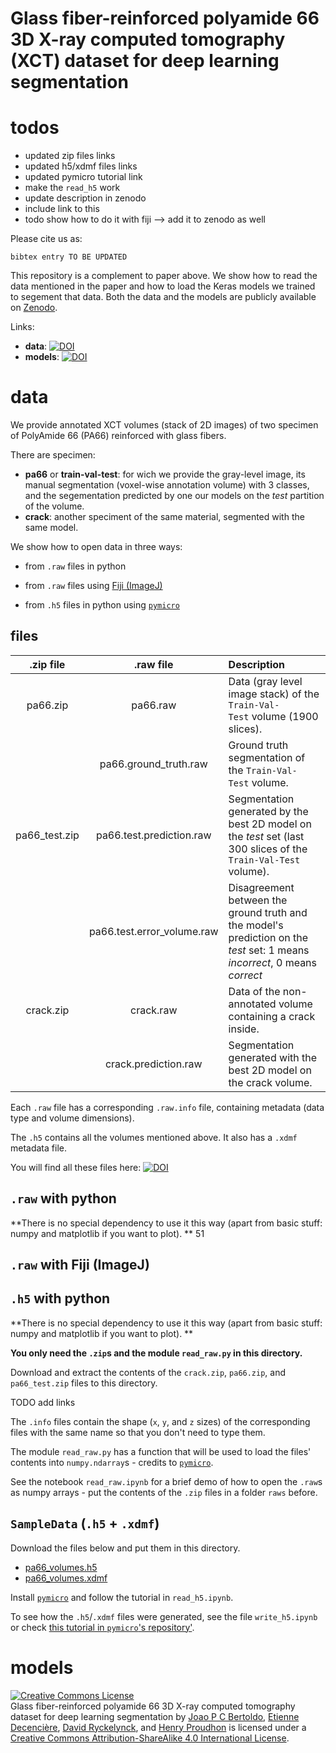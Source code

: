# Glass fiber-reinforced polyamide 66 3D X-ray computed tomography (XCT) dataset for deep learning segmentation

# todos
 
 - updated zip files links
 - updated h5/xdmf files links
 - updated pymicro tutorial link
 - make the `read_h5` work
 - update description in zenodo
 - include link to this 
 - todo show how to do it with fiji --> add it to zenodo as well

Please cite us as: 

```
bibtex entry TO BE UPDATED
```

This repository is a complement to paper above. We show how to read the data mentioned in the paper and how to load the Keras models we trained to segement that data. Both the data and the models are publicly available on [Zenodo](https://zenodo.org/).

Links:

* **data**: [![DOI](https://zenodo.org/badge/DOI/10.5281/zenodo.4601560.svg)](https://doi.org/10.5281/zenodo.4601560)
* **models**: [![DOI](https://zenodo.org/badge/DOI/10.5281/zenodo.4587827.svg)](https://doi.org/10.5281/zenodo.4587827)

# data

We provide annotated XCT volumes (stack of 2D images) of two specimen of PolyAmide 66 (PA66) reinforced with glass fibers. 

There are specimen:

* **pa66** or **train-val-test**: for wich we provide the gray-level image, its manual segmentation (voxel-wise annotation volume) with 3 classes, and the segementation predicted by one our models on the *test* partition of the volume.
* **crack**: another speciment of the same material, segmented with the same model.

We show how to open data in three ways:

 - from `.raw` files in python

 - from `.raw` files using [Fiji (ImageJ)](https://imagej.net/Fiji)

 - from `.h5` files in python using [`pymicro`](https://github.com/heprom/pymicro)

## files 

| **.zip file**               | **.raw file**                | **Description**                                                                                                                     |
| :-------------------------: | :--------------------------: | :---------------------------------------------------------------------------------------------------------------------------------- |
| pa66\.zip                   | pa66\.raw                    | Data (gray level image stack) of the `Train-Val-Test` volume (1900 slices).                                                         |
|                             | pa66\.ground\_truth.raw      | Ground truth segmentation of the `Train-Val-Test` volume.                                                                           |
| pa66\_test.zip              | pa66\.test.prediction.raw    | Segmentation generated by the best 2D model on the *test* set (last 300 slices of the `Train-Val-Test` volume).                    |
|                             | pa66\.test.error\_volume.raw | Disagreement between the ground truth and the model's prediction on the *test* set: 1 means *incorrect*, 0 means *correct*    |
| crack.zip                   | crack.raw                    | Data of the non-annotated volume containing a crack inside.                                                                         |
|                             | crack.prediction.raw         | Segmentation generated with the best 2D model on the crack volume.                                                                   |

Each `.raw` file has a corresponding `.raw.info` file, containing metadata (data type and volume dimensions).

The `.h5` contains all the volumes mentioned above. It also has a `.xdmf` metadata file.

You will find all these files here: [![DOI](https://zenodo.org/badge/DOI/10.5281/zenodo.4601560.svg)](https://doi.org/10.5281/zenodo.4601560)

## `.raw` with **python**

**There is no special dependency to use it this way (apart from basic stuff: numpy and matplotlib if you want to plot). **
51

## `.raw` with **Fiji (ImageJ)**

## `.h5` with **python**

**There is no special dependency to use it this way (apart from basic stuff: numpy and matplotlib if you want to plot). **

**You only need the `.zip`s and the module `read_raw.py` in this directory.**

Download and extract the contents of the `crack.zip`, `pa66.zip`, and `pa66_test.zip` files to this directory.

TODO add links


The `.info` files contain the shape (`x`, `y`, and `z` sizes) of the corresponding files with the same name so that you don't need to type them.

The module `read_raw.py` has a function that will be used to load the files' contents into `numpy.ndarray`s - credits to [`pymicro`](https://github.com/heprom/pymicro).

See the notebook `read_raw.ipynb` for a brief demo of how to open the `.raw`s as numpy arrays - put the contents of the `.zip` files in a folder `raws` before. 

## `SampleData` (`.h5` + `.xdmf`)

Download the files below and put them in this directory.

- [pa66_volumes.h5]()
- [pa66_volumes.xdmf]()

Install [`pymicro`](https://github.com/heprom/pymicro) and follow the tutorial in `read_h5.ipynb`.

To see how the `.h5`/`.xdmf` files were generated, see the file `write_h5.ipynb` or check [this tutorial in `pymicro`'s repository']().

# models

<a rel="license" href="http://creativecommons.org/licenses/by-sa/4.0/"><img alt="Creative Commons License" style="border-width:0" src="https://i.creativecommons.org/l/by-sa/4.0/88x31.png" /></a><br /><span xmlns:dct="http://purl.org/dc/terms/" href="http://purl.org/dc/dcmitype/Dataset" property="dct:title" rel="dct:type">Glass fiber-reinforced polyamide 66 3D X-ray computed tomography dataset for deep learning segmentation</span> by <span xmlns:cc="http://creativecommons.org/ns#" property="cc:attributionName"><a rel="author" href="https://orcid.org/0000-0002-9512-772X">Joao P C Bertoldo</a>, <a rel="author" href="https://orcid.org/0000-0002-1349-8042">Etienne Decencière</a>, <a rel="author" href="https://orcid.org/0000-0003-3268-4892">David Ryckelynck</a>, and <a rel="author" href="https://orcid.org/0000-0002-4075-5577">Henry Proudhon</a></span> is licensed under a <a rel="license" href="http://creativecommons.org/licenses/by-sa/4.0/">Creative Commons Attribution-ShareAlike 4.0 International License</a>.
